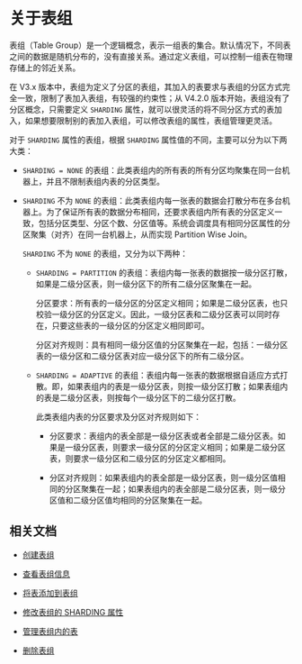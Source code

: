 # 关于表组

表组（Table Group）是一个逻辑概念，表示一组表的集合。默认情况下，不同表之间的数据是随机分布的，没有直接关系。通过定义表组，可以控制一组表在物理存储上的邻近关系。

在 V3.x 版本中，表组为定义了分区的表组，其加入的表要求与表组的分区方式完全一致，限制了表加入表组，有较强的约束性；从 V4.2.0 版本开始，表组没有了分区概念，只需要定义 `SHARDING` 属性，就可以很灵活的将不同分区方式的表加入，如果想要限制别的表加入表组，可以修改表组的属性，表组管理更灵活。

对于 `SHARDING` 属性的表组，根据 `SHARDING` 属性值的不同，主要可以分为以下两大类：

* `SHARDING = NONE` 的表组：此类表组内的所有表的所有分区均聚集在同一台机器上，并且不限制表组内表的分区类型。

* `SHARDING` 不为 `NONE` 的表组：此类表组内每一张表的数据会打散分布在多台机器上。为了保证所有表的数据分布相同，还要求表组内所有表的分区定义一致，包括分区类型、分区个数、分区值等。系统会调度具有相同分区属性的分区聚集（对齐）在同一台机器上，从而实现 Partition Wise Join。

  `SHARDING` 不为 `NONE` 的表组，又分为以下两种：

  * `SHARDING = PARTITION` 的表组：表组内每一张表的数据按一级分区打散，如果是二级分区表，则一级分区下的所有二级分区聚集在一起。

    分区要求：所有表的一级分区的分区定义相同；如果是二级分区表，也只校验一级分区的分区定义。因此，一级分区表和二级分区表可以同时存在，只要这些表的一级分区的分区定义相同即可。

    分区对齐规则：具有相同一级分区值的分区聚集在一起，包括：一级分区表的一级分区和二级分区表对应一级分区下的所有二级分区。

  * `SHARDING = ADAPTIVE` 的表组：表组内每一张表的数据根据自适应方式打散。即，如果表组内的表是一级分区表，则按一级分区打散；如果表组内的表是二级分区表，则按每个一级分区下的二级分区打散。

    此类表组内表的分区要求及分区对齐规则如下：

    * 分区要求：表组内的表全部是一级分区表或者全部是二级分区表。如果是一级分区表，则要求一级分区的分区定义相同；如果是二级分区表，则要求一级分区和二级分区的分区定义都相同。

    * 分区对齐规则：如果表组内的表全部是一级分区表，则一级分区值相同的分区聚集在一起；如果表组内的表全部是二级分区表，则一级分区值和二级分区值均相同的分区聚集在一起。


## 相关文档

* [创建表组](../400.manage-table-groups-of-mysql-mode/200.create-a-table-group-of-mysql-mode.md)

* [查看表组信息](../400.manage-table-groups-of-mysql-mode/300.view-the-information-of-a-table-group-of-mysql-mode.md)

* [将表添加到表组](../400.manage-table-groups-of-mysql-mode/400.add-tables-to-a-table-group-of-mysql-mode.md)

* [修改表组的 SHARDING 属性](../400.manage-table-groups-of-mysql-mode/500.modify-the-sharding-attribute-ot-a-table-group-of-mysql-mode.md)

* [管理表组内的表](../400.manage-table-groups-of-mysql-mode/600.manage-tables-within-a-table-group-of-mysql-mode.md)

* [删除表组](../400.manage-table-groups-of-mysql-mode/700.delete-a-table-group-of-mysql-mode.md)
